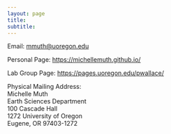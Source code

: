 ```yaml
---
layout: page
title: 
subtitle:
---
```


Email: <mmuth@uoregon.edu>

Personal Page: <https://michellemuth.github.io/>

Lab Group Page: <https://pages.uoregon.edu/pwallace/>

Physical Mailing Address:  
Michelle Muth  
Earth Sciences Department  
100 Cascade Hall  
1272 University of Oregon  
Eugene, OR 97403-1272  
